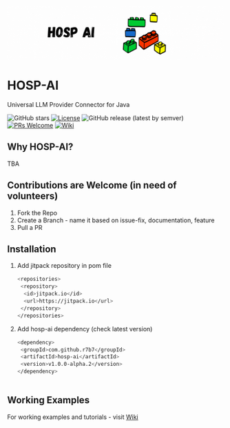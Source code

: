 ![Banner GIF](banner.gif)

# HOSP-AI
Universal LLM Provider Connector for Java

![GitHub stars](https://img.shields.io/github/stars/r7b7/hosp-ai?style=social)
[![License](https://img.shields.io/badge/License-Apache_2.0-blue.svg)](https://opensource.org/licenses/Apache-2.0)
![GitHub release (latest by semver)](https://img.shields.io/github/v/tag/r7b7/hosp-ai)
[![PRs Welcome](https://img.shields.io/badge/PRs-welcome-brightgreen.svg)](CONTRIBUTING.md)
[![Wiki](https://img.shields.io/badge/Documentation-Wiki-blue)](https://github.com/r7b7/hosp-ai/wiki)

## Why HOSP-AI?
TBA

## Contributions are Welcome (in need of volunteers)
1. Fork the Repo
2. Create a Branch - name it based on issue-fix, documentation, feature
3. Pull a PR

## Installation
1. Add jitpack repository in pom file
    ```bash
    <repositories>
     <repository>
      <id>jitpack.io</id>
      <url>https://jitpack.io</url>
     </repository>
    </repositories>

2. Add hosp-ai dependency (check latest version)
    ```bash
    <dependency>
     <groupId>com.github.r7b7</groupId>
     <artifactId>hosp-ai</artifactId>
     <version>v1.0.0-alpha.2</version>
    </dependency>


   
## Working Examples
For working examples and tutorials - visit [Wiki](https://github.com/r7b7/hosp-ai/wiki)
